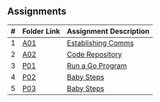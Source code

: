 ##  Assignments

|   #   | Folder Link | Assignment Description |
| :---: | ----------- | ---------------------- |
|   1   | [A01](./A01) | [Establishing Comms ](./A01/README.md) |
|   2   | [A02](./A02) | [Code Repository ](./A02/README.md) |
|   3   | [P01](./P01) | [Run a Go Program ](./P01/) |
|   4   | [P02](./P02) | [Baby Steps ](./P02/Imagemod/) |
|   5   | [P03](./P03) | [Baby Steps ](./P03/Image_Ascii_Art/) |
